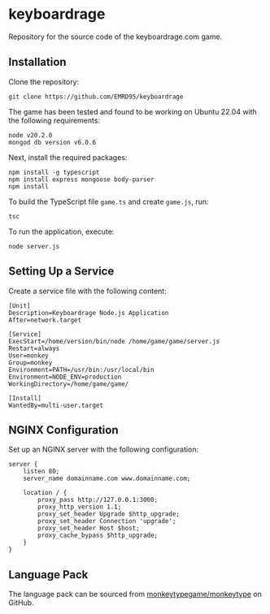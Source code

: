 # keyboardrage

Repository for the source code of the keyboardrage.com game.

## Installation

Clone the repository:

```shell
git clone https://github.com/EMRD95/keyboardrage
```

The game has been tested and found to be working on Ubuntu 22.04 with the following requirements:

```shell
node v20.2.0
mongod db version v6.0.6
```

Next, install the required packages:

```shell
npm install -g typescript
npm install express mongoose body-parser
npm install
```

To build the TypeScript file `game.ts` and create `game.js`, run:

```shell
tsc
```

To run the application, execute:

```shell
node server.js
```

## Setting Up a Service

Create a service file with the following content:

```shell
[Unit]
Description=Keyboardrage Node.js Application
After=network.target

[Service]
ExecStart=/home/version/bin/node /home/game/game/server.js
Restart=always
User=monkey
Group=monkey
Environment=PATH=/usr/bin:/usr/local/bin
Environment=NODE_ENV=production
WorkingDirectory=/home/game/game/

[Install]
WantedBy=multi-user.target
```

## NGINX Configuration

Set up an NGINX server with the following configuration:

```shell
server {
    listen 80;
    server_name domainname.com www.domainname.com;

    location / {
        proxy_pass http://127.0.0.1:3000;
        proxy_http_version 1.1;
        proxy_set_header Upgrade $http_upgrade;
        proxy_set_header Connection 'upgrade';
        proxy_set_header Host $host;
        proxy_cache_bypass $http_upgrade;
    }
}
```

## Language Pack

The language pack can be sourced from [monkeytypegame/monkeytype](https://github.com/monkeytypegame/monkeytype) on GitHub.
